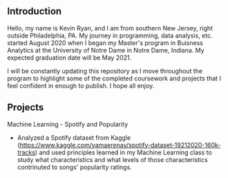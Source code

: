 ## Introduction

Hello, my name is Kevin Ryan, and I am from southern New Jersey, right outside Philadelphia, PA. My journey in programming, data analysis, etc. started August 2020 when I began my Master's program in Buisness Analytics at the University of Notre Dame in Notre Dame, Indiana. My expected graduation date will be May 2021.

I will be constantly updating this repository as I move throughout the program to highlight some of the completed coursework and projects that I feel confident in enough to publish. I hope all enjoy.

## Projects

Machine Learning - Spotify and Popularity

- Analyzed a Spotify dataset from Kaggle (https://www.kaggle.com/yamaerenay/spotify-dataset-19212020-160k-tracks) and used principles learned in my Machine Learning class to study what characteristics and what levels of those characteristics contrinuted to songs' popularity ratings.


